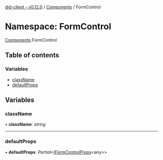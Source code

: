 [did-client - v0.12.0](../README.md) / [Components](components.md) / FormControl

# Namespace: FormControl

[Components](components.md).FormControl

## Table of contents

### Variables

- [className](components.formcontrol.md#classname)
- [defaultProps](components.formcontrol.md#defaultprops)

## Variables

### className

• **className**: *string*

___

### defaultProps

• **defaultProps**: *Partial*<[*IFormControlProps*](../interfaces/components.iformcontrolprops.md)<any\>\>
